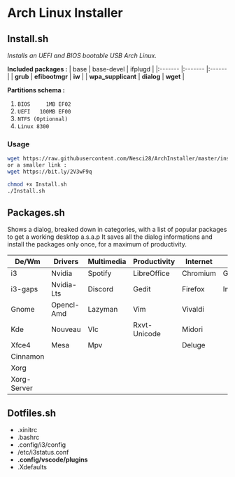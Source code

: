 # Arch Linux Installer

## Install.sh
*Installs an UEFI and BIOS bootable USB Arch Linux.*

__Included packages :__
| base                | base-devel     | ifplugd     |
|:-------             |:-------        |:------      |
| __grub__            | __efibootmgr__ | __iw__      |
| __wpa_supplicant__  | __dialog__     | __wget__    |

__Partitions schema :__
1) `BIOS     1MB EF02`
2) `UEFI   100MB EF00`
3) `NTFS (Optionnal)`
4) `Linux 8300`

### Usage
```bash
wget https://raw.githubusercontent.com/Nesci28/ArchInstaller/master/install.sh
or a smaller link :
wget https://bit.ly/2V3wF9q

chmod +x Install.sh
./Install.sh
```
## Packages.sh
Shows a dialog, breaked down in categories, with a list of popular packages to get a working desktop a.s.a.p
It saves all the dialog informations and install the packages only once, for a maximum of productivity.

| De/Wm         | Drivers    | Multimedia | Productivity  | Internet | Image       | Coding | Other            |
| -----         | -----      | -----      | -----         | -----    | -----       | -----  | -----            |
| i3            | Nvidia     | Spotify    | LibreOffice   | Chromium | Gimp        | VsCode | OpenSSL          |
| i3-gaps       | Nvidia-Lts | Discord    | Gedit         | Firefox  | ImageMagick | Atom   | Gparted          |
| Gnome         | Opencl-Amd | Lazyman    | Vim           | Vivaldi  |             | Npm    | Yay              |
| Kde           | Nouveau    | Vlc        | Rxvt-Unicode  | Midori   |		         | Nodejs | Nm-applet        |
| Xfce4         | Mesa       | Mpv        |               | Deluge   |             | Git    | Pasystray        |
| Cinnamon      |            |            |               |          |             |        | OpenSSH          | 
| Xorg          |            |            |               |          |             |        | Libmicrohttpd    |
| Xorg-Server   |            |            |               |          |             |        | 

## Dotfiles.sh
- .xinitrc
- .bashrc
- .config/i3/config
- /etc/i3status.conf
- __.config/vscode/plugins__
- .Xdefaults